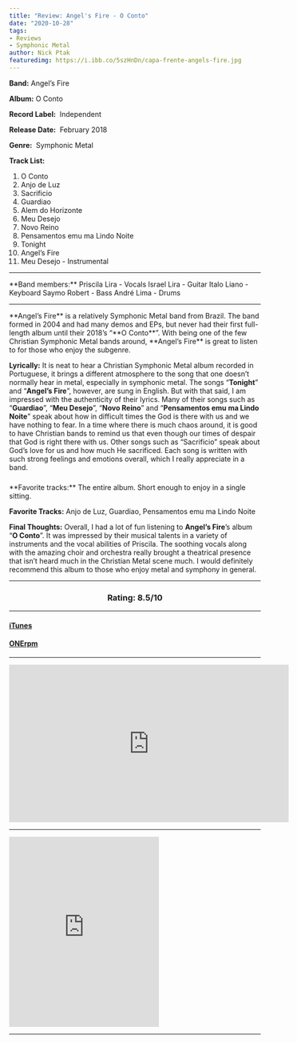 ```yaml
---
title: "Review: Angel's Fire - O Conto"
date: "2020-10-28"
tags:
- Reviews
- Symphonic Metal
author: Nick Ptak
featuredimg: https://i.ibb.co/5szHnDn/capa-frente-angels-fire.jpg
---
```


**Band:** Angel’s Fire

**Album:** O Conto

**Record Label:**  Independent

**Release Date:**  February 2018

**Genre:**  Symphonic Metal

**Track List:** 
1. O Conto
2. Anjo de Luz 
3. Sacrificio 
4. Guardiao   
5. Alem do Horizonte 
6. Meu Desejo  
7. Novo Reino   
8. Pensamentos emu ma Lindo Noite 
9. Tonight 
10. Angel’s Fire
11. Meu Desejo - Instrumental
<hr>
**Band members:**  
Priscila Lira - Vocals  
Israel Lira - Guitar  
Italo Liano - Keyboard  
Saymo Robert - Bass  
André Lima - Drums
<hr>
**Angel’s Fire** is a relatively Symphonic Metal band from Brazil. The band formed in 2004 and had many demos and EPs, but never had their first full-length album until their 2018’s “**O Conto**”. With being one of the few Christian Symphonic Metal bands around, **Angel’s Fire** is great to listen to for those who enjoy the subgenre.

**Lyrically:** It is neat to hear a Christian Symphonic Metal album recorded in Portuguese, it brings a different atmosphere to the song that one doesn’t normally hear in metal, especially in symphonic metal. The songs “**Tonight**” and “**Angel’s Fire**”, however, are sung in English. But with that said, I am impressed with the authenticity of their lyrics. Many of their songs such as “**Guardiao**”, “**Meu Desejo**”, “**Novo Reino**” and “**Pensamentos emu ma Lindo Noite**” speak about how in difficult times the God is there with us and we have nothing to fear. In a time where there is much chaos around, it is good to have Christian bands to remind us that even though our times of despair that God is right there with us. Other songs such as “Sacrificio” speak about God’s love for us and how much He sacrificed. Each song is written with such strong feelings and emotions overall, which I really appreciate in a band.

<h3 style="text-align:center;"> </h3>**Favorite tracks:** The entire album. Short enough to enjoy in a single sitting.

**Favorite Tracks:** Anjo de Luz, Guardiao, Pensamentos emu ma Lindo Noite

**Final Thoughts:** Overall, I had a lot of fun listening to **Angel’s Fire**’s album “**O Conto**”. It was impressed by their musical talents in a variety of instruments and the vocal abilities of Priscila. The soothing vocals along with the amazing choir and orchestra really brought a theatrical presence that isn’t heard much in the Christian Metal scene much. I would definitely recommend this album to those who enjoy metal and symphony in general.

<hr>
<h3 style="text-align: center">Rating: 8.5/10</h3>
<hr>

#### [iTunes](https://music.apple.com/ca/album/o-conto/1348813326)

#### [ONErpm ](https://www.onerpm.com/disco/album&album_number=1729111158)

* * *

<div class="video-container"><iframe src="https://www.youtube.com/embed/https://www.youtube.com/playlist?list=PLiotQ-kAsVcbQ2WDOot_ZYbS7_M6PT1_B" width="560" height="315" frameborder="0"></iframe></div>

* * *

<iframe src="https://open.spotify.com/embed/album/5Y4drDLJwl50TmkhgxRc7i" width="300" height="380" frameborder="0" allowtransparency="true" allow="encrypted-media"></iframe>

* * *
